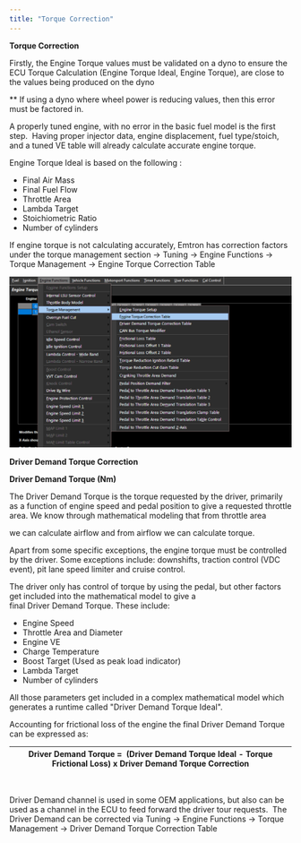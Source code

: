 ```yaml
---
title: "Torque Correction"
---
```


**Torque Correction**


Firstly, the Engine Torque values must be validated on a dyno to ensure the ECU Torque Calculation (Engine Torque Ideal, Engine Torque), are close to the values being produced on the dyno

\*\* If using a dyno where wheel power is reducing values, then this error must be factored in. &nbsp;


A properly tuned engine, with no error in the basic fuel model is the first step.&nbsp; Having proper injector data, engine displacement, fuel type/stoich, and a tuned VE table will already calculate accurate engine torque. &nbsp;



Engine Torque Ideal is based on the following :


* Final Air Mass&nbsp;
* Final Fuel Flow&nbsp;
* Throttle Area
* Lambda Target
* Stoichiometric Ratio
* Number of cylinders


If engine torque is not calculating accurately, Emtron has correction factors under the torque management section -\> Tuning -\> Engine Functions -\> Torque Management -\> Engine Torque Correction Table

![Image](</img/NewItem799.png>)


**Driver Demand Torque Correction**



**Driver Demand Torque (Nm)**


The Driver Demand Torque is the torque requested by the driver, primarily as a function of engine speed and pedal position to give a requested throttle area. We know through mathematical modeling that from throttle area

we can calculate airflow and from airflow we can calculate torque.


Apart from some specific exceptions, the engine torque must be controlled by the driver. Some exceptions include: downshifts, traction control (VDC event), pit lane speed limiter and cruise control.


The driver only has control of torque by using the pedal, but other factors get included into the mathematical model to give a final Driver Demand Torque. These include:


* Engine Speed
* Throttle Area and Diameter
* Engine VE
* Charge Temperature
* Boost Target (Used as peak load indicator)
* Lambda Target
* Number of cylinders


All those parameters get included in a complex mathematical model which generates a runtime called "Driver Demand Torque Ideal".


Accounting for frictional loss of the engine the final Driver Demand Torque can be expressed as:



| **Driver Demand Torque =  (Driver Demand Torque Ideal - Torque Frictional Loss) x Driver Demand Torque Correction** |
| ------------------------------------------------------------------------------------------------------------------- |


 


Driver Demand channel is used in some OEM applications, but also can be used as a channel in the ECU to feed forward the driver tour requests.&nbsp; The Driver Demand can be corrected via Tuning -\> Engine Functions -\> Torque Management -\> Driver Demand Torque Correction Table

